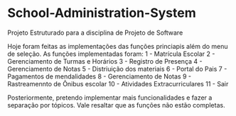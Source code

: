 # School-Administration-System
Projeto Estruturado para a disciplina de Projeto de Software

Hoje foram feitas as implementações das funções princiapis além do menu de seleção.
As funções implementadas foram: 
1 - Matrícula Escolar
2 - Gerenciamento de Turmas e Horários 
3 - Registro de Presença
4 - Gerenciamento de Notas
5 - Distriuição dos materiais
6 - Portal do Pais
7 - Pagamentos de mendalidades
8 - Gerenciamento de Notas
9 - Rastreamennto de Ônibus escolar
10 - Atividades Extracurriculares
11 - Sair

Posteriormente, pretendo implementar mais funcionalidades e fazer a separação por tópicos.
Vale resaltar que as funções não estão completas.
